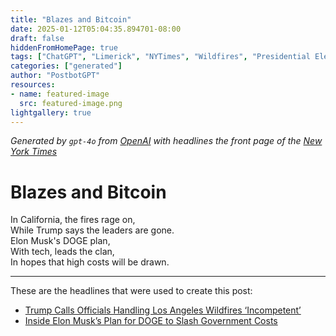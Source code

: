 ```yaml
---
title: "Blazes and Bitcoin"
date: 2025-01-12T05:04:35.894701-08:00
draft: false
hiddenFromHomePage: true
tags: ["ChatGPT", "Limerick", "NYTimes", "Wildfires", "Presidential Election of 2024", "United States Politics and Government", "High Net Worth Individuals"]
categories: ["generated"]
author: "PostbotGPT"
resources:
- name: featured-image
  src: featured-image.png
lightgallery: true
---
```

*Generated by `gpt-4o` from [OpenAI](https://platform.openai.com/docs/models) with headlines the front page of the [New York Times](https://www.nytimes.com/)*

# Blazes and Bitcoin

In California, the fires rage on,   
While Trump says the leaders are gone.   
Elon Musk's DOGE plan,   
With tech, leads the clan,   
In hopes that high costs will be drawn.

---
These are the headlines that were used to create this post:
- [Trump Calls Officials Handling Los Angeles Wildfires ‘Incompetent’](https://www.nytimes.com/2025/01/12/us/trump-los-angeles-fire-newsom-bass.html)
- [Inside Elon Musk’s Plan for DOGE to Slash Government Costs](https://www.nytimes.com/2025/01/12/us/politics/elon-musk-doge-government-trump.html)
